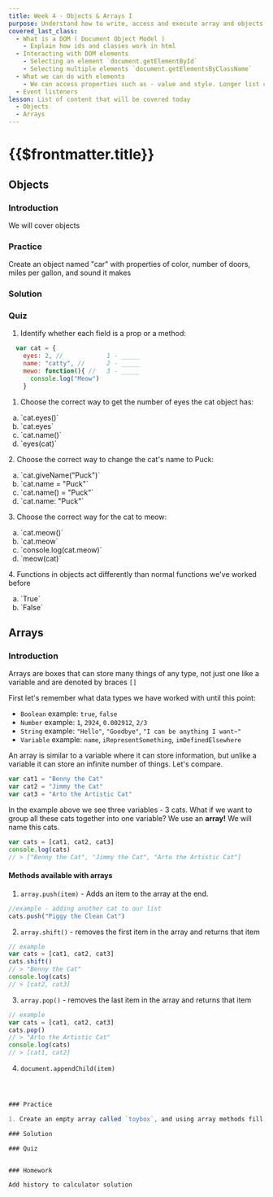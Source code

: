 ```yaml
---
title: Week 4 - Objects & Arrays I
purpose: Understand how to write, access and execute array and objects
covered_last_class:
  - What is a DOM ( Document Object Model )
    - Explain how ids and classes work in html
  - Interacting with DOM elements
    - Selecting an element `document.getElementById`
    - Selecting multiple elements `document.getElementsByClassName`
  - What we can do with elements
    - We can access properties such as - value and style. Longer list can be found by calling .attributes
  - Event listeners
lesson: List of content that will be covered today
  - Objects
  - Arrays 
---
```


# {{$frontmatter.title}}

## Objects

### Introduction
We will cover objects

### Practice
Create an object named "car" with properties of color, number of doors, miles per gallon, and sound it makes

### Solution

### Quiz

1. Identify whether each field is a prop or a method:

```js
  var cat = {
    eyes: 2, //            1 - _____
    name: "catty", //      2 - _____
    mewo: function(){ //   3 - _____
      console.log("Meow")
    }
```

1. Choose the correct way to get the number of eyes the cat object has:
  <ol type="a">
    <li> `cat.eyes()` </li>
    <li> `cat.eyes` </li>
    <li> `cat.name()` </li>
    <li> `eyes(cat)` </li>
  </ol>
2. Choose the correct way to change the cat's name to Puck:
  <ol type="a">
    <li> `cat.giveName("Puck")` </li>
    <li> `cat.name = "Puck"` </li>
    <li> `cat.name() = "Puck"` </li>
    <li> `cat.name: "Puck"` </li>
  </ol>
3. Choose the correct way for the cat to meow:
  <ol type="a">
    <li> `cat.meow()` </li>
    <li> `cat.meow` </li>
    <li>  `console.log(cat.meow)` </li>
    <li> `meow(cat)` </li>
  </ol>
4. Functions in objects act differently than normal functions we've worked before
  <ol type="a">
    <li> `True` </li>
    <li> `False` </li>
  </ol>

## Arrays

### Introduction

Arrays are boxes that can store many things of any type, not just one like a variable and are denoted by braces `[]`

First let's remember what data types we have worked with until this point:
  - `Boolean` example: `true`, `false`
  - `Number` example: `1`, `2924`, `0.002912`, `2/3`
  - `String` example: `"Hello"`, `"Goodbye"`, `"I can be anything I want~"`
  - `Variable` example: `name`, `iRepresentSomething`, `imDefinedElsewhere`

An array is similar to a variable where it can store information, but unlike a variable it can store an infinite number of things. Let's compare. 

```js
var cat1 = "Benny the Cat"
var cat2 = "Jimmy the Cat"
var cat3 = "Arto the Artistic Cat"
```

In the example above we see three variables - 3 cats. What if we want to group all these cats together into one variable? We use an **array!** We will name this cats.

```js
var cats = [cat1, cat2, cat3]
console.log(cats)
// > ["Benny the Cat", "Jimmy the Cat", "Arto the Artistic Cat"]
```

#### Methods available with arrays

1. `array.push(item)` - Adds an item to the array at the end.
  ```js
  //example - adding another cat to our list
  cats.push("Piggy the Clean Cat")
  ```
2. `array.shift()` - removes the first item in the array and returns that item
  ```js
  // example
  var cats = [cat1, cat2, cat3]
  cats.shift()
  // > "Benny the Cat"
  console.log(cats)
  // > [cat2, cat3]
  ```
3. `array.pop()` - removes the last item in the array and returns that item
  ```js
  // example
  var cats = [cat1, cat2, cat3]
  cats.pop()
  // > "Arto the Artistic Cat"
  console.log(cats)
  // > [cat1, cat2]
  ```
4. `document.appendChild(item)`
  ```js
  
  

### Practice

1. Create an empty array called `toybox`, and using array methods fill it with the name of three toys.

### Solution

### Quiz


### Homework

Add history to calculator solution
